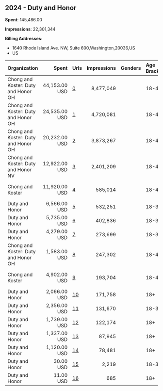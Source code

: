 ## 2024 - Duty and Honor 
**Spent**: 145,486.00

**Impressions**: 22,301,344

**Billing Addresses**: 
- 1640 Rhode Island Ave. NW, Suite 600,Washington,20036,US
- US

|Organization|Spent|Urls|Impressions|Genders|Age Brackets|Country Codes|Billing Addresses|
|:---|---:|:---|---:|:---|:---|:---|:---|
|Chong and Koster: Duty and Honor OH|44,153.00 USD|[0](https://www.snap.com/political-ads/asset/eb6d7a19303550b7c639db2ca5fa35e2644aab68e74e98009c03549ee5ec2304?mediaType=mp4)|8,477,049||18-44|united states|1640 Rhode Island Ave. NW, Suite 600,Washington,20036,US|
|Chong and Koster: Duty and Honor OH|24,535.00 USD|[1](https://www.snap.com/political-ads/asset/276e1cc0615ff8ff330e6b087aba2280287f3c579e934392eb12bebada394f39?mediaType=mp4)|4,720,081||18-44|united states|1640 Rhode Island Ave. NW, Suite 600,Washington,20036,US|
|Chong and Koster: Duty and Honor OH|20,232.00 USD|[2](https://www.snap.com/political-ads/asset/eb6d7a19303550b7c639db2ca5fa35e2644aab68e74e98009c03549ee5ec2304?mediaType=mp4)|3,873,267||18-44|united states|1640 Rhode Island Ave. NW, Suite 600,Washington,20036,US|
|Chong and Koster: Duty and Honor NV|12,922.00 USD|[3](https://www.snap.com/political-ads/asset/9a75e6a0830030709cc6a06d85c529d2b5283ea68e7b1928b60cc8a4b656c3d5?mediaType=mp4)|2,401,209||18-44|united states|1640 Rhode Island Ave. NW, Suite 600,Washington,20036,US|
|Chong and Koster|11,920.00 USD|[4](https://www.snap.com/political-ads/asset/991662573ec41be06d802a8920544311d480b02efe433fbf9c05b2df15ca3540?mediaType=mp4)|585,014||18-45|united states|1640 Rhode Island Ave. NW, Suite 600,Washington,20036,US|
|Duty and Honor|6,566.00 USD|[5](https://www.snap.com/political-ads/asset/af6c0ac08f3fb3cd2d7471160df29ab517583a08151d2898d190043dd1f261c3?mediaType=mp4)|532,251||18-34|united states|US|
|Duty and Honor|5,735.00 USD|[6](https://www.snap.com/political-ads/asset/cf5c73ff549cdaa68f25b70e128dfe65747147bb77ec81bbade58a5b41838ffa?mediaType=mp4)|402,836||18-34|united states|US|
|Duty and Honor|4,279.00 USD|[7](https://www.snap.com/political-ads/asset/c196435be4a29561a54da90544eec748474371284833351ae333f1026947636c?mediaType=mp4)|273,699||18-34|united states|US|
|Chong and Koster: Duty and Honor OH|1,583.00 USD|[8](https://www.snap.com/political-ads/asset/254e5eaa8f0af8594ef1880b1d048903fa5381b1b6fb83cb5e27a1b1615777bd?mediaType=mp4)|247,302||18-44|united states|1640 Rhode Island Ave. NW, Suite 600,Washington,20036,US|
|Chong and Koster|4,902.00 USD|[9](https://www.snap.com/political-ads/asset/efae168bd1f601882746d35025236a7a63c673549863c28225a373a4a547fe9c?mediaType=mp4)|193,704||18-45|united states|1640 Rhode Island Ave. NW, Suite 600,Washington,20036,US|
|Duty and Honor|2,066.00 USD|[10](https://www.snap.com/political-ads/asset/af6c0ac08f3fb3cd2d7471160df29ab517583a08151d2898d190043dd1f261c3?mediaType=mp4)|171,758||18+|united states|US|
|Duty and Honor|2,356.00 USD|[11](https://www.snap.com/political-ads/asset/02e638c2f62ae9da6ca03b9ec4a3f484a0c60be901d8b3c289e936ecb238db1e?mediaType=mp4)|131,670||18-34|united states|US|
|Duty and Honor|1,739.00 USD|[12](https://www.snap.com/political-ads/asset/c196435be4a29561a54da90544eec748474371284833351ae333f1026947636c?mediaType=mp4)|122,174||18+|united states|US|
|Duty and Honor|1,337.00 USD|[13](https://www.snap.com/political-ads/asset/02e638c2f62ae9da6ca03b9ec4a3f484a0c60be901d8b3c289e936ecb238db1e?mediaType=mp4)|87,945||18+|united states|US|
|Duty and Honor|1,120.00 USD|[14](https://www.snap.com/political-ads/asset/cf5c73ff549cdaa68f25b70e128dfe65747147bb77ec81bbade58a5b41838ffa?mediaType=mp4)|78,481||18+|united states|US|
|Duty and Honor|30.00 USD|[15](https://www.snap.com/political-ads/asset/b616dd04736f89171358d215b08eafd1f0234a4ee95c81381a4b039c97de4513?mediaType=mp4)|2,219||18-34|united states|US|
|Duty and Honor|11.00 USD|[16](https://www.snap.com/political-ads/asset/b616dd04736f89171358d215b08eafd1f0234a4ee95c81381a4b039c97de4513?mediaType=mp4)|685||18+|united states|US|

